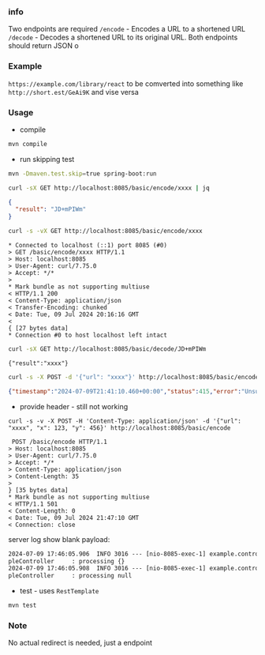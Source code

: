 ### info
Two endpoints are required
`/encode` - Encodes a URL to a shortened URL
`/decode` - Decodes a shortened URL to its original URL.
Both endpoints should return JSON
o

### Example
`https://example.com/library/react` to be comverted into something like
`http://short.est/GeAi9K`
and vise versa
### Usage
* compile
```sh
mvn compile
```
* run skipping test
```sh
mvn -Dmaven.test.skip=true spring-boot:run
```
```sh
curl -sX GET http://localhost:8085/basic/encode/xxxx | jq
```
```json
{
  "result": "JD+mPIWm"
}

```
```sh
curl -s -vX GET http://localhost:8085/basic/encode/xxxx
```
```text
* Connected to localhost (::1) port 8085 (#0)
> GET /basic/encode/xxxx HTTP/1.1
> Host: localhost:8085
> User-Agent: curl/7.75.0
> Accept: */*
>
* Mark bundle as not supporting multiuse
< HTTP/1.1 200
< Content-Type: application/json
< Transfer-Encoding: chunked
< Date: Tue, 09 Jul 2024 20:16:16 GMT
<
{ [27 bytes data]
* Connection #0 to host localhost left intact
```
```sh
curl -sX GET http://localhost:8085/basic/decode/JD+mPIWm
```
```text
{"result":"xxxx"}
```

```sh
curl -s -X POST -d '{"url": "xxxx"}' http://localhost:8085/basic/encode
```
```json
{"timestamp":"2024-07-09T21:41:10.460+00:00","status":415,"error":"Unsupported Media Type","message":"","path":"/basic/encode"}
```
* provide header - still not working
```
curl -s -v -X POST -H 'Content-Type: application/json' -d '{"url": "xxxx", "x": 123, "y": 456}' http://localhost:8085/basic/encode
```
```text
 POST /basic/encode HTTP/1.1
> Host: localhost:8085
> User-Agent: curl/7.75.0
> Accept: */*
> Content-Type: application/json
> Content-Length: 35
>
} [35 bytes data]
* Mark bundle as not supporting multiuse
< HTTP/1.1 501
< Content-Length: 0
< Date: Tue, 09 Jul 2024 21:47:10 GMT
< Connection: close

```

server log show blank payload:
```txt
2024-07-09 17:46:05.906  INFO 3016 --- [nio-8085-exec-1] example.controller.Exam
pleController     : processing {}
2024-07-09 17:46:05.908  INFO 3016 --- [nio-8085-exec-1] example.controller.Exam
pleController     : processing null
```
* test - uses `RestTemplate`
```sh
mvn test
```
### Note

No actual redirect is needed, just a endpoint 


